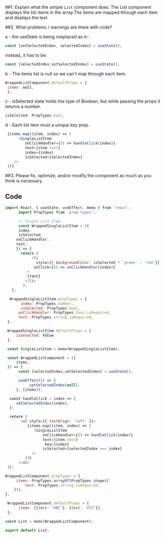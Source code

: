 ##1. Explain what the simple `List` component does.
  The List component displays the list items in the array.The items are mapped through each item and displays the text.

##2. What problems / warnings are there with code?

  a - the useState is being misplaced as in :
   ```Javascript
   const [setSelectedIndex, selectedIndex] = useState();
   ```
   
   instead_ it has to be:
   
   ```Javascript
   const [selectedIndex,setSelectedIndex] = useState();
   ```
 
  b - The items list is null so we can't map through each item.
  
  ```Javascript
  WrappedListComponent.defaultProps = {
   items: null,
   };
  
  ```
  
  c - isSelected state holds the type of Boolean, but while passing the props it returns a number. 
  
  ```Javascript 
  isSelected: PropTypes.bool,
  ```
 
  d - Each list item must a unique key prop.

 ```Javascript
  {items.map((item, index) => (
       <SingleListItem
          onClickHandler={() => handleClick(index)}
          text={item.text}
          index={index}
          isSelected={selectedIndex}
     />
  ))}

  ```
##3. Please fix, optimize, and/or modify the component as much as you think is necessary.

## Code

```javascript
import React, { useState, useEffect, memo } from 'react';
      import PropTypes from 'prop-types';

      // Single List Item
      const WrappedSingleListItem = ({
      index,
      isSelected,
     onClickHandler,
     text,
     }) => {
       return (
            <li
              style={{ backgroundColor: isSelected ? 'green' : 'red'}}
             onClick={() => onClickHandler(index)}
          >
          {text}
         </li>
        );
   };

  WrappedSingleListItem.propTypes = {
       index: PropTypes.number,
       isSelected: PropTypes.bool,
      onClickHandler: PropTypes.func.isRequired,
      text: PropTypes.string.isRequired,
 };

 WrappedSingleListItem.defaultProps = {
     isSelected: false
 };

 const SingleListItem = memo(WrappedSingleListItem);

 const WrappedListComponent = ({
     items,
 }) => {
      const [selectedIndex,setSelectedIndex] = useState();

      useEffect(() => {
           setSelectedIndex(null);
     }, [items]);

  const handleClick = index => {
     setSelectedIndex(index);
  };

  return (
       <ul style={{ textAlign: 'left' }}>
          {items.map((item, index) => (
             <SingleListItem
                 onClickHandler={() => handleClick(index)}
                 text={item.text}
                  key={index}
                 isSelected={selectedIndex === index}
            />
         ))}
      </ul>
 )};

WrappedListComponent.propTypes = {
     items: PropTypes.arrayOf(PropTypes.shape({
         text: PropTypes.string.isRequired,
    })),
};

 WrappedListComponent.defaultProps = {
      items: [{text: "ABC"}, {text: "XYZ"}],
 };

const List = memo(WrappedListComponent);

export default List;

```
